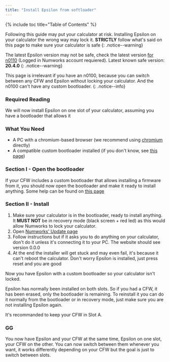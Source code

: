 ```yaml
---
title: "Install Epsilon from softloader"
---
```


{% include toc title="Table of Contents" %}

Following this guide may put your calculator at risk. Installing Epsilon on your calculator the wrong way may lock it. **STRICTLY** follow what's said on this page to make sure your calculator is safe
{: .notice--warning}

The latest Epsilon version may not be safe, check the latest version [for n0110](https://my.numworks.com/firmwares/n0110/stable.json) (Logged in Numworks account requiered). Latest known safe version: **20.4.0**
{: .notice--warning}

This page is irrelevant if you have an n0100, because you can switch between any CFW and Epsilon without locking your calculator. And the n0100 can't have any custom bootloader.
{: .notice--info}

### Required Reading

We will now install Epsilon on one slot of your calculator, assuming you have a bootloader that allows it

### What You Need

- A PC with a chromium-based browser (we recommend using [chromium](https://www.chromium.org/chromium-projects/) directly)
- A compatible custom bootloader installed (if you don't know, see [this page](choose-a-cfw))

### Section I - Open the bootloader

If your CFW includes a custom bootloader that allows installing a firmware from it, you should now open the bootloader and make it ready to install anything. Some help can be found on [this page](choose-a-cfw)

### Section II - Install

1. Make sure your calculator is in the bootloader, ready to install anything. It **MUST NOT** be in recovery mode (black screen + red led) as this would allow Numworks to lock your calculator.
2. Open [Numworks' Update page](https://numworks.com/update)
3. Follow instructions but if it asks you to do anything on your calculator, don't do it unless it's connecting it to your PC. The website should see version 0.0.0
4. At the end the installer will get stuck and may even fail, it's because it can't reboot the calculator. Don't worry Epsilon is installed, just press reset and you are good

Now you have Epsilon with a custom bootloader so your calculator isn't locked.

Epsilon has normally been installed on both slots. So if you had a CFW, it has been erased, only the bootloader is remaining. To reinstall it you can do it normally from the bootloader or in recovery mode, just make sure you are not installing Epsilon again.

It's recommanded to keep your CFW in Slot A.

### GG

You now have Epsilon and your CFW at the same time, Epsilon on one slot, your CFW on the other. You can now switch between them whenever you want, it works differently depending on your CFW but the goal is just to switch between slots.
